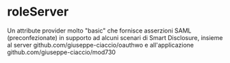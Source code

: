 # roleServer
Un attribute provider molto "basic" che fornisce asserzioni SAML (preconfezionate) in supporto ad alcuni scenari di Smart Disclosure, insieme al server github.com/giuseppe-ciaccio/oauthwo e all'applicazione github.com/giuseppe-ciaccio/mod730
